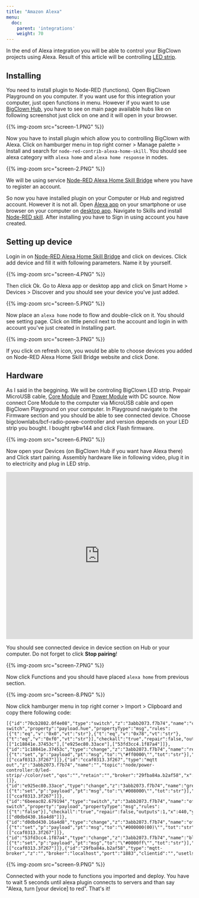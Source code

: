 ```yaml
---
title: "Amazon Alexa"
menu:
  doc:
    parent: 'integrations'
    weight: 70
---
```


In the end of Alexa integration you will be able to control your BigClown projects using Alexa. Result of this article will be controlling [LED strip](https://shop.bigclown.com/led-strip-rgbw-1m-144-leds/).

## Installing
You need to install plugin to Node-RED (functions). Open BigClown Playground on you computer. If you want use for this integration your computer, just open functions in menu. However if you want to use [BigClown Hub](https://shop.bigclown.com/bigclown-hub/), you have to see on main page available hubs like on following screenshot just click on one and it will open in your browser.

{{% img-zoom src="screen-1.PNG" %}}

Now you have to install plugin which allow you to controlling BigClown with Alexa. Click on hamburger menu in top right corner > Manage palette > Install and search for `node-red-contrib-alexa-home-skill`. You should see alexa category with `alexa home` and `alexa home response` in nodes.

{{% img-zoom src="screen-2.PNG" %}}

We will be using service [Node-RED Alexa Home Skill Bridge](https://alexa-node-red.bm.hardill.me.uk/) where you have to register an account.

So now you have installed plugin on your Computer or Hub and registred account. However it is not all. Open [Alexa app](https://www.amazon.com/gp/help/customer/display.html?nodeId=201602060) on your smartphone or use browser on your computer on [desktop app](https://alexa.amazon.com/). Navigate to Skills and install [Node-RED skill](https://skills-store.amazon.com/deeplink/dp/B01N0D97FZ?deviceType=app&share&refSuffix=ss_copy). After installing you have to Sign in using account you have created.

## Setting up device
Login in on [Node-RED Alexa Home Skill Bridge](https://alexa-node-red.bm.hardill.me.uk/) and click on devices. Click add device and fill it with following parameters. Name it by yourself.

{{% img-zoom src="screen-4.PNG" %}}

Then click Ok. Go to Alexa app or desktop app and click on Smart Home > Devices > Discover and you should see your device you've just added.

{{% img-zoom src="screen-5.PNG" %}}

Now place an `alexa home` node to flow and double-click on it. You should see setting page. Click on little pencil next to the account and login in with account you've just created in Installing part.

{{% img-zoom src="screen-3.PNG" %}}

If you click on refresh icon, you would be able to choose devices you added on Node-RED Alexa Home Skill Bridge website and click Done.

## Hardware
As I said in the beggining. We will be controling BigClown LED strip. Prepair MicroUSB cable, [Core Module](https://shop.bigclown.com/core-module/) and [Power Module](https://shop.bigclown.com/power-module/) with DC source. Now connect Core Module to the computer via MicroUSB cable and open BigClown Playground on your computer. In Playground navigate to the Firmware section and you should be able to see connected device. Choose bigclownlabs/bcf-radio-powe-controller and version depends on your LED strip you bought. I bought rgbw144 and click Flash firmware.

{{% img-zoom src="screen-6.PNG" %}}

Now open your Devices (on BigClown Hub if you want have Alexa there) and Click start pairing. Assembly hardware like in following video, plug it in to electricity and plug in LED strip.

<iframe width="100%" height="450vw" src="https://www.youtube.com/embed/idxAoc2q6O0" frameborder="0" allow="autoplay; encrypted-media" allowfullscreen></iframe>

You should see connected device in device section on Hub or your computer. Do not forget to click **Stop pairing**!

{{% img-zoom src="screen-7.PNG" %}}

Now click Functions and you should have placed `alexa home` from previous section.

{{% img-zoom src="screen-8.PNG" %}}

Now click hamburger menu in top right corner > Import > Clipboard and copy there following code:

```
[{"id":"70cb2802.0f4e08","type":"switch","z":"3abb2073.f7b74","name":"color switch","property":"payload.hue","propertyType":"msg","rules":[{"t":"eq","v":"0x0","vt":"str"},{"t":"eq","v":"0x78","vt":"str"},{"t":"eq","v":"0xf0","vt":"str"}],"checkall":"true","repair":false,"outputs":3,"x":450,"y":260,"wires":[["1c18841e.37453c"],["e925ec80.33ace"],["53fd3cc4.1f87a4"]]},{"id":"1c18841e.37453c","type":"change","z":"3abb2073.f7b74","name":"red","rules":[{"t":"set","p":"payload","pt":"msg","to":"\"#ff0000\"","tot":"str"}],"action":"","property":"","from":"","to":"","reg":false,"x":650,"y":160,"wires":[["ccaf0313.3f267"]]},{"id":"ccaf0313.3f267","type":"mqtt out","z":"3abb2073.f7b74","name":"","topic":"node/power-controller:0/led-strip/-/color/set","qos":"","retain":"","broker":"29fba84a.b2af58","x":1190,"y":200,"wires":[]},{"id":"e925ec80.33ace","type":"change","z":"3abb2073.f7b74","name":"green","rules":[{"t":"set","p":"payload","pt":"msg","to":"\"#008000\"","tot":"str"}],"action":"","property":"","from":"","to":"","reg":false,"x":650,"y":220,"wires":[["ccaf0313.3f267"]]},{"id":"6beeac02.679194","type":"switch","z":"3abb2073.f7b74","name":"off switch","property":"payload","propertyType":"msg","rules":[{"t":"false"}],"checkall":"true","repair":false,"outputs":1,"x":440,"y":340,"wires":[["d0dbd430.16a4d8"]]},{"id":"d0dbd430.16a4d8","type":"change","z":"3abb2073.f7b74","name":"off","rules":[{"t":"set","p":"payload","pt":"msg","to":"\"#000000(00)\"","tot":"str"}],"action":"","property":"","from":"","to":"","reg":false,"x":650,"y":340,"wires":[["ccaf0313.3f267"]]},{"id":"53fd3cc4.1f87a4","type":"change","z":"3abb2073.f7b74","name":"blue","rules":[{"t":"set","p":"payload","pt":"msg","to":"\"#0000ff\"","tot":"str"}],"action":"","property":"","from":"","to":"","reg":false,"x":650,"y":280,"wires":[["ccaf0313.3f267"]]},{"id":"29fba84a.b2af58","type":"mqtt-broker","z":"","broker":"localhost","port":"1883","clientid":"","usetls":false,"compatmode":true,"keepalive":"60","cleansession":true,"birthTopic":"","birthQos":"0","birthPayload":"","willTopic":"","willQos":"0","willPayload":""}]
```

{{% img-zoom src="screen-9.PNG" %}}

Connected with your node to functions you imported and deploy. You have to wait 5 seconds until alexa plugin connects to servers and than say "Alexa, turn [your device] to red". That's it!
